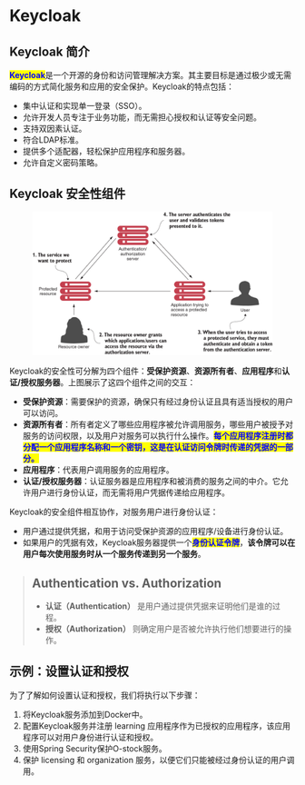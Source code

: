 # Keycloak

## Keycloak 简介

<mark style="color:blue;">**Keycloak**</mark>是一个开源的身份和访问管理解决方案。其主要目标是通过极少或无需编码的方式简化服务和应用的安全保护。Keycloak的特点包括：

* 集中认证和实现单一登录（SSO）。
* 允许开发人员专注于业务功能，而无需担心授权和认证等安全问题。
* 支持双因素认证。
* 符合LDAP标准。
* 提供多个适配器，轻松保护应用程序和服务器。
* 允许自定义密码策略。

## Keycloak 安全性组件

<figure><img src="../../../../.gitbook/assets/image (2) (1).png" alt=""><figcaption></figcaption></figure>

Keycloak的安全性可分解为四个组件：**受保护资源**、**资源所有者**、**应用程序**和**认证/授权服务器**。上图展示了这四个组件之间的交互：

* **受保护资源**：需要保护的资源，确保只有经过身份认证且具有适当授权的用户可以访问。
* **资源所有者**：所有者定义了哪些应用程序被允许调用服务，哪些用户被授予对服务的访问权限，以及用户对服务可以执行什么操作。<mark style="color:blue;">**每个应用程序注册时都分配一个应用程序名称和一个密钥，这是在认证访问令牌时传递的凭据的一部分。**</mark>
* **应用程序**：代表用户调用服务的应用程序。
* **认证/授权服务器**：认证服务器是应用程序和被消费的服务之间的中介。它允许用户进行身份认证，而无需将用户凭据传递给应用程序。

Keycloak的安全组件相互协作，对服务用户进行身份认证：

* 用户通过提供凭据，和用于访问受保护资源的应用程序/设备进行身份认证。
* 如果用户的凭据有效，Keycloak服务器提供一个<mark style="color:blue;">**身份认证令牌**</mark>，**该令牌可以在用户每次使用服务时从一个服务传递到另一个服务**。

> ## Authentication vs. Authorization
>
> * **认证（Authentication）** 是用户通过提供凭据来证明他们是谁的过程。
> * **授权（Authorization）** 则确定用户是否被允许执行他们想要进行的操作。

## 示例：设置认证和授权

为了了解如何设置认证和授权，我们将执行以下步骤：

1. 将Keycloak服务添加到Docker中。
2. 配置Keycloak服务并注册 learning 应用程序作为已授权的应用程序，该应用程序可以对用户身份进行认证和授权。
3. 使用Spring Security保护O-stock服务。
4. 保护 licensing 和 organization 服务，以便它们只能被经过身份认证的用户调用。
